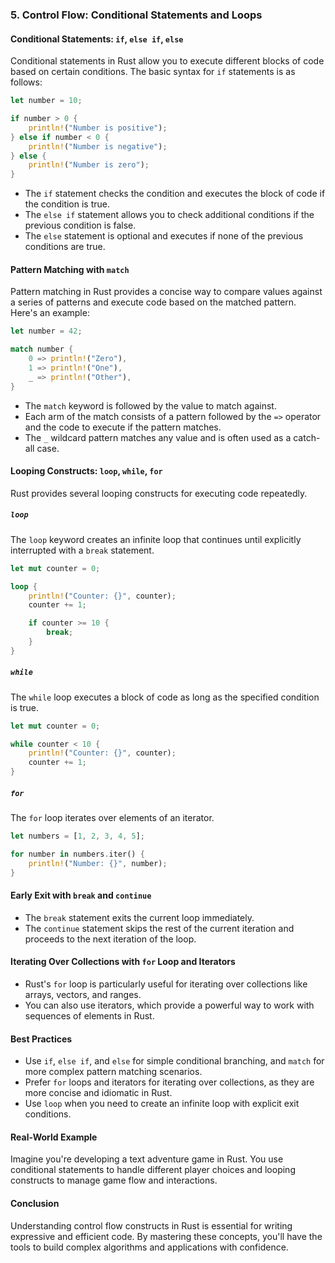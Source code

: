 ### 5. Control Flow: Conditional Statements and Loops

#### Conditional Statements: `if`, `else if`, `else`

Conditional statements in Rust allow you to execute different blocks of code based on certain conditions. The basic syntax for `if` statements is as follows:

```rust
let number = 10;

if number > 0 {
    println!("Number is positive");
} else if number < 0 {
    println!("Number is negative");
} else {
    println!("Number is zero");
}
```

- The `if` statement checks the condition and executes the block of code if the condition is true.
- The `else if` statement allows you to check additional conditions if the previous condition is false.
- The `else` statement is optional and executes if none of the previous conditions are true.

#### Pattern Matching with `match`

Pattern matching in Rust provides a concise way to compare values against a series of patterns and execute code based on the matched pattern. Here's an example:

```rust
let number = 42;

match number {
    0 => println!("Zero"),
    1 => println!("One"),
    _ => println!("Other"),
}
```

- The `match` keyword is followed by the value to match against.
- Each arm of the match consists of a pattern followed by the `=>` operator and the code to execute if the pattern matches.
- The `_` wildcard pattern matches any value and is often used as a catch-all case.

#### Looping Constructs: `loop`, `while`, `for`

Rust provides several looping constructs for executing code repeatedly.

##### `loop`

The `loop` keyword creates an infinite loop that continues until explicitly interrupted with a `break` statement.

```rust
let mut counter = 0;

loop {
    println!("Counter: {}", counter);
    counter += 1;

    if counter >= 10 {
        break;
    }
}
```

##### `while`

The `while` loop executes a block of code as long as the specified condition is true.

```rust
let mut counter = 0;

while counter < 10 {
    println!("Counter: {}", counter);
    counter += 1;
}
```

##### `for`

The `for` loop iterates over elements of an iterator.

```rust
let numbers = [1, 2, 3, 4, 5];

for number in numbers.iter() {
    println!("Number: {}", number);
}
```

#### Early Exit with `break` and `continue`

- The `break` statement exits the current loop immediately.
- The `continue` statement skips the rest of the current iteration and proceeds to the next iteration of the loop.

#### Iterating Over Collections with `for` Loop and Iterators

- Rust's `for` loop is particularly useful for iterating over collections like arrays, vectors, and ranges.
- You can also use iterators, which provide a powerful way to work with sequences of elements in Rust.

#### Best Practices

- Use `if`, `else if`, and `else` for simple conditional branching, and `match` for more complex pattern matching scenarios.
- Prefer `for` loops and iterators for iterating over collections, as they are more concise and idiomatic in Rust.
- Use `loop` when you need to create an infinite loop with explicit exit conditions.

#### Real-World Example

Imagine you're developing a text adventure game in Rust. You use conditional statements to handle different player choices and looping constructs to manage game flow and interactions.

#### Conclusion

Understanding control flow constructs in Rust is essential for writing expressive and efficient code. By mastering these concepts, you'll have the tools to build complex algorithms and applications with confidence.
